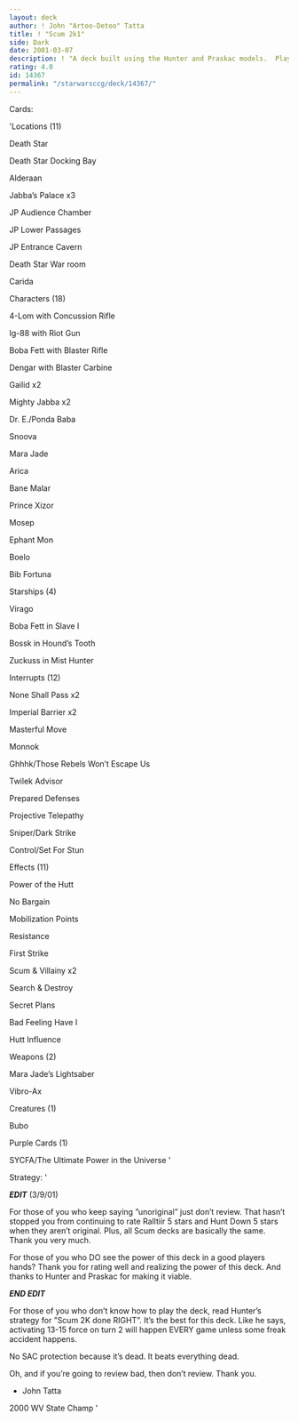 ```yaml
---
layout: deck
author: ! John "Artoo-Detoo" Tatta
title: ! "Scum 2k1"
side: Dark
date: 2001-03-07
description: ! "A deck built using the Hunter and Praskac models.  Plays the same way, only a hand full of cards changed."
rating: 4.0
id: 14367
permalink: "/starwarsccg/deck/14367/"
---
```

Cards: 

'Locations (11)

Death Star

Death Star Docking Bay

Alderaan

Jabba&#8217;s Palace x3

JP Audience Chamber

JP Lower Passages

JP Entrance Cavern

Death Star War room

Carida


Characters (18)

4-Lom with Concussion Rifle

Ig-88 with Riot Gun

Boba Fett with Blaster Rifle

Dengar with Blaster Carbine

Gailid x2

Mighty Jabba x2

Dr. E./Ponda Baba

Snoova

Mara Jade 

Arica

Bane Malar

Prince Xizor

Mosep

Ephant Mon

Boelo

Bib Fortuna


Starships (4)

Virago

Boba Fett in Slave I

Bossk in Hound&#8217;s Tooth

Zuckuss in Mist Hunter


Interrupts (12)

None Shall Pass x2

Imperial Barrier x2

Masterful Move

Monnok

Ghhhk/Those Rebels Won’t Escape Us

Twilek Advisor

Prepared Defenses

Projective Telepathy

Sniper/Dark Strike

Control/Set For Stun


Effects (11)

Power of the Hutt

No Bargain

Mobilization Points

Resistance

First Strike

Scum & Villainy x2

Search & Destroy

Secret Plans

Bad Feeling Have I

Hutt Influence


Weapons (2)

Mara Jade&#8217;s Lightsaber

Vibro-Ax


Creatures (1)

Bubo


Purple Cards (1)

SYCFA/The Ultimate Power in the Universe '

Strategy: '

*****EDIT***** (3/9/01)

For those of you who keep saying ”unoriginal” just don’t review.  That hasn’t stopped you from continuing to rate Ralltiir 5 stars and Hunt Down 5 stars when they aren’t original.  Plus, all Scum decks are basically the same.  Thank you very much.


For those of you who DO see the power of this deck in a good players hands?  Thank you for rating well and realizing the power of this deck.  And thanks to Hunter and Praskac for making it viable.

*****END EDIT*****


For those of you who don’t know how to play the deck, read Hunter’s strategy for ”Scum 2K done RIGHT”.  It’s the best for this deck.  Like he says, activating 13-15 force on turn 2 will happen EVERY game unless some freak accident happens.


No SAC protection because it’s dead.  It beats everything dead.


Oh, and if you’re going to review bad, then don’t review.  Thank you.


- John Tatta

2000 WV State Champ  '
